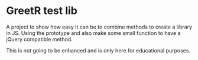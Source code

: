 # GreetR test lib

A project to show how easy it can be to combine methods to create a library in JS.
Using the prototype and also make some small function to have a jQuery compatible method.

This is not going to be enhanced and is only here for educational purposes. 
